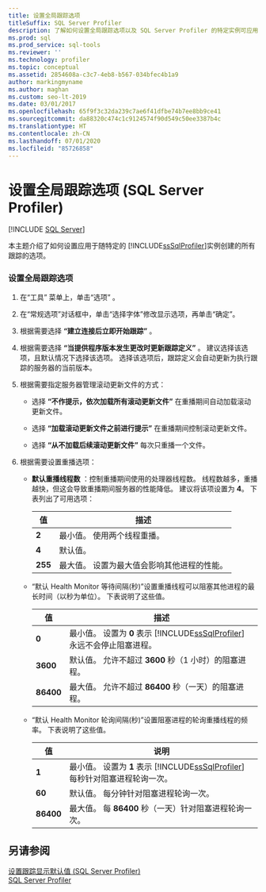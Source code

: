```yaml
---
title: 设置全局跟踪选项
titleSuffix: SQL Server Profiler
description: 了解如何设置全局跟踪选项以及 SQL Server Profiler 的特定实例可应用于所有跟踪的选项。
ms.prod: sql
ms.prod_service: sql-tools
ms.reviewer: ''
ms.technology: profiler
ms.topic: conceptual
ms.assetid: 2854608a-c3c7-4eb8-b567-034bfec4b1a9
author: markingmyname
ms.author: maghan
ms.custom: seo-lt-2019
ms.date: 03/01/2017
ms.openlocfilehash: 65f9f3c32da239c7ae6f41dfbe74b7ee8bb9ce41
ms.sourcegitcommit: da88320c474c1c9124574f90d549c50ee3387b4c
ms.translationtype: HT
ms.contentlocale: zh-CN
ms.lasthandoff: 07/01/2020
ms.locfileid: "85726858"
---
```

# <a name="set-global-trace-options-sql-server-profiler"></a>设置全局跟踪选项 (SQL Server Profiler)

 [!INCLUDE [SQL Server](../../includes/applies-to-version/sqlserver.md)]

本主题介绍了如何设置应用于随特定的 [!INCLUDE[ssSqlProfiler](../../includes/sssqlprofiler-md.md)]实例创建的所有跟踪的选项。  
  
### <a name="to-set-global-trace-options"></a>设置全局跟踪选项  
  
1.  在“工具”  菜单上，单击“选项” 。  
  
2.  在“常规选项”对话框中，单击“选择字体”修改显示选项，再单击“确定”。  
  
3.  根据需要选择 **“建立连接后立即开始跟踪”** 。  
  
4.  根据需要选择 **“当提供程序版本发生更改时更新跟踪定义”** 。 建议选择该选项，且默认情况下选择该选项。 选择该选项后，跟踪定义会自动更新为执行跟踪的服务器的当前版本。  
  
5.  根据需要指定服务器管理滚动更新文件的方式：  
  
    -   选择 **“不作提示，依次加载所有滚动更新文件”** 在重播期间自动加载滚动更新文件。  
  
    -   选择 **“加载滚动更新文件之前进行提示”** 在重播期间控制滚动更新文件。  
  
    -   选择 **“从不加载后续滚动更新文件”** 每次只重播一个文件。  
  
6.  根据需要设置重播选项：  
  
    -   **默认重播线程数** ：控制重播期间使用的处理器线程数。 线程数越多，重播越快，但这会导致重播期间服务器的性能降低。 建议将该项设置为 **4**。 下表列出了可用选项：  
  
        |值|描述|  
        |-----------|-----------------|  
        |**2**|最小值。 使用两个线程重播。|  
        |**4**|默认值。|  
        |**255**|最大值。 设置为最大值会影响其他进程的性能。|  
  
    -   “默认 Health Monitor 等待间隔(秒)”设置重播线程可以阻塞其他进程的最长时间（以秒为单位）。 下表说明了这些值。  
  
        |值|描述|  
        |-----------|-----------------|  
        |**0**|最小值。 设置为 **0** 表示 [!INCLUDE[ssSqlProfiler](../../includes/sssqlprofiler-md.md)] 永远不会停止阻塞进程。|  
        |**3600**|默认值。 允许不超过 **3600** 秒（1 小时）的阻塞进程。|  
        |**86400**|最大值。 允许不超过 **86400** 秒（一天）的阻塞进程。|  
  
    -   “默认 Health Monitor 轮询间隔(秒)”设置阻塞进程的轮询重播线程的频率。 下表说明了这些值。  
  
        |值|说明|  
        |-----------|-----------------|  
        |**1**|最小值。 设置为 **1** 表示 [!INCLUDE[ssSqlProfiler](../../includes/sssqlprofiler-md.md)] 每秒针对阻塞进程轮询一次。|  
        |**60**|默认值。 每分钟针对阻塞进程轮询一次。|  
        |**86400**|最大值。 每 **86400** 秒（一天）针对阻塞进程轮询一次。|  
  
## <a name="see-also"></a>另请参阅  
 [设置跟踪显示默认值 (SQL Server Profiler)](../../tools/sql-server-profiler/set-trace-display-defaults-sql-server-profiler.md)   
 [SQL Server Profiler](../../tools/sql-server-profiler/sql-server-profiler.md)  
  
  
